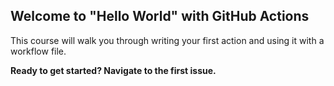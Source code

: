 ## Welcome to "Hello World" with GitHub Actions

This course will walk you through writing your first action and using it with a workflow file.

**Ready to get started? Navigate to the first issue.**
